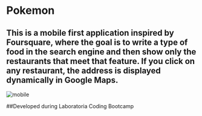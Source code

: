 # Pokemon
## This is a mobile first application inspired by Foursquare, where the goal is to write a type of food in the search engine and then show only the restaurants that meet that feature. If you click on any restaurant, the address is displayed dynamically in Google Maps.

![mobile](https://user-images.githubusercontent.com/32856616/38714689-f8f6438a-3e9c-11e8-8879-c2f2ee1e4971.png)

##Developed during Laboratoria Coding Bootcamp